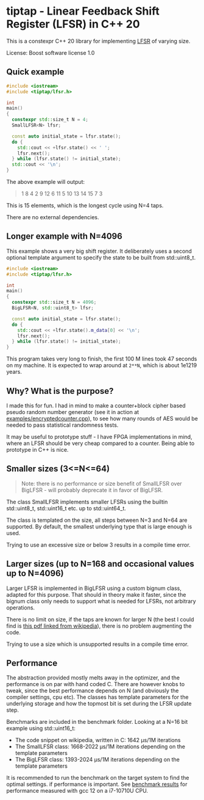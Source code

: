 # tiptap - Linear Feedback Shift Register (LFSR) in C++ 20

This is a constexpr C++ 20 library for implementing [LFSR](https://en.wikipedia.org/wiki/Linear-feedback_shift_register) of varying size.

License: Boost software license 1.0

## Quick example
```cpp
#include <iostream>
#include <tiptap/lfsr.h>

int
main()
{
  constexpr std::size_t N = 4;
  SmallLFSR<N> lfsr;

  const auto initial_state = lfsr.state();
  do {
    std::cout << +lfsr.state() << ' ';
    lfsr.next();
  } while (lfsr.state() != initial_state);
  std::cout << '\n';
}

```
The above example will output:
> 1 8 4 2 9 12 6 11 5 10 13 14 15 7 3 

This is 15 elements, which is the longest cycle using N=4 taps.

There are no external dependencies.

## Longer example with N=4096

This example shows a very big shift register. It deliberately uses a second optional template argument to specify the state to be built from std::uint8_t.

```cpp
#include <iostream>
#include <tiptap/lfsr.h>

int
main()
{
  constexpr std::size_t N = 4096;
  BigLFSR<N, std::uint8_t> lfsr;

  const auto initial_state = lfsr.state();
  do {
    std::cout << +lfsr.state().m_data[0] << '\n';
    lfsr.next();
  } while (lfsr.state() != initial_state);
}

```
This program takes very long to finish, the first 100 M lines took 47 seconds on my machine. It is expected to wrap around at `2**N`, which is about 1e1219 years.

## Why? What is the purpose?

I made this for fun. I had in mind to make a counter+block cipher based pseudo random number generator (see it in action at [examples/encryptedcounter.cpp](examples/encryptedcounter.cpp)), to see how many rounds of AES would be needed to pass statistical randomness tests. 

It may be useful to prototype stuff - I have FPGA implementations in mind, where an LFSR should be very cheap compared to a counter. Being able to prototype in C++ is nice.

## Smaller sizes (3<=N<=64)

> Note: there is no performance or size benefit of SmallLFSR over BigLFSR - will probably deprecate it in favor of BigLFSR.

The class SmallLFSR implements smaller LFSRs using the builtin std::uint8_t, std::uint16_t etc. up to std::uint64_t.

The class is templated on the size, all steps between N=3 and N=64 are supported. By default, the smallest underlying type that is large enough is used.

Trying to use an excessive size or below 3 results in a compile time error.

## Larger sizes (up to N=168 and occasional values up to N=4096)

Larger LFSR is implemented in BigLFSR using a custom bignum class, adapted for this purpose. That should in theory make it faster, since the bignum class only needs to support what is needed for LFSRs, not arbitrary operations.

There is no limit on size, if the taps are known for larger N (the best I could find is [this pdf linked from wikipedia](https://web.archive.org/web/20161007061934/http://courses.cse.tamu.edu/csce680/walker/lfsr_table.pdf)), there is no problem augmenting the code.

Trying to use a size which is unsupported results in a compile time error.

## Performance ##

The abstraction provided mostly melts away in the optimizer, and the performance is on par with hand coded C. There are however knobs to tweak, since the best performance depends on N (and obviously the compiler settings, cpu etc). The classes has template parameters for the underlying storage and how the topmost bit is set during the LFSR update step.

Benchmarks are included in the benchmark folder. Looking at a N=16 bit example using std::uint16_t:
 - The code snippet on wikipedia, written in C: 1642 µs/1M iterations 
 - The SmallLFSR class: 1668-2022 µs/1M iterations depending on the template parameters
 - The BigLFSR class: 1393-2024 µs/1M iterations depending on the template parameters 

It is recommended to run the benchmark on the target system to find the optimal settings. if performance is important. See [benchmark results](benchmark/benchmark_results_N_up_to_64.ods) for performance measured with gcc 12 on a i7-10710U CPU.
   
